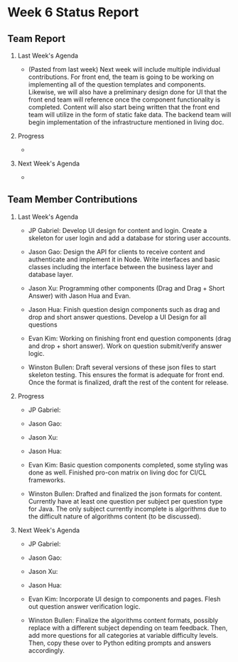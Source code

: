 # Week 6 Status Report

## Team Report

1. Last Week's Agenda

    - (Pasted from last week) Next week will include multiple individual contributions. For front end, the team is going to be working on implementing all of the question templates and components. Likewise, we will also have a preliminary design done for UI that the front end team will reference once the component functionality is completed. Content will also start being written that the front end team will utilize in the form of static fake data. The backend team will begin implementation of the infrastructure mentioned in living doc.

2. Progress

    - 


3. Next Week's Agenda

    - 

## Team Member Contributions

1. Last Week's Agenda

    - JP Gabriel: Develop UI design for content and login. Create a skeleton for user login and add a database for storing user accounts.

    - Jason Gao: Design the API for clients to receive content and authenticate and implement it in Node. Write interfaces and basic classes
    including the interface between the business layer and database layer.

    - Jason Xu: Programming other components (Drag and Drag + Short Answer) with Jason Hua and Evan.

    - Jason Hua: Finish question design components such as drag and drop and short answer questions. Develop a UI Design for all questions

    - Evan Kim: Working on finishing front end question components (drag and drop + short answer). Work on question submit/verify answer logic.

    - Winston Bullen: Draft several versions of these json files to start skeleton testing. This ensures the format is adequate for front end. Once the format is finalized, draft the rest of the content for release.


2. Progress

    - JP Gabriel: 

    - Jason Gao: 

    - Jason Xu: 

    - Jason Hua: 

    - Evan Kim: Basic question components completed, some styling was done as well. Finished pro-con matrix on living doc for CI/CL frameworks.

    - Winston Bullen: Drafted and finalized the json formats for content. Currently have at least one question per  subject per question type for Java. The only subject currently incomplete is algorithms due to the difficult nature of algorithms content (to be discussed).

3. Next Week's Agenda

    - JP Gabriel: 

    - Jason Gao: 

    - Jason Xu: 

    - Jason Hua: 

    - Evan Kim: Incorporate UI design to components and pages. Flesh out question answer verification logic.

    - Winston Bullen: Finalize the algorithms content formats, possibly replace with a different subject depending on team feedback. Then, add more questions for all categories at variable difficulty levels. Then, copy these over to Python editing prompts and answers accordingly.
